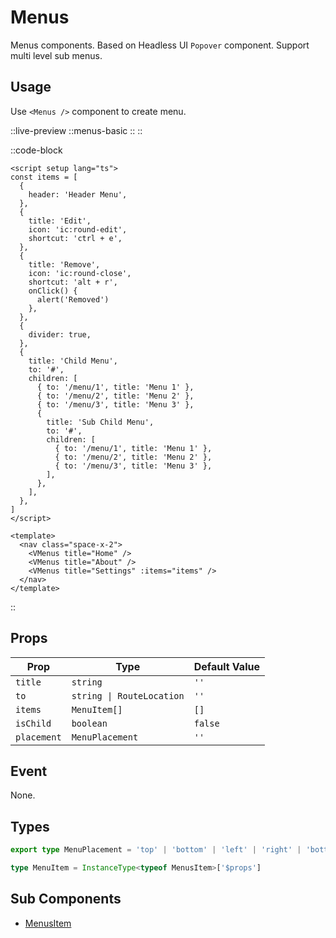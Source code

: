 # Menus

Menus components. Based on Headless UI `Popover` component. Support multi level sub menus.

## Usage

Use `<Menus />` component to create menu.

::live-preview
  ::menus-basic
  ::
::

::code-block
```vue
<script setup lang="ts">
const items = [
  {
    header: 'Header Menu',
  },
  {
    title: 'Edit',
    icon: 'ic:round-edit',
    shortcut: 'ctrl + e',
  },
  {
    title: 'Remove',
    icon: 'ic:round-close',
    shortcut: 'alt + r',
    onClick() {
      alert('Removed')
    },
  },
  {
    divider: true,
  },
  {
    title: 'Child Menu',
    to: '#',
    children: [
      { to: '/menu/1', title: 'Menu 1' },
      { to: '/menu/2', title: 'Menu 2' },
      { to: '/menu/3', title: 'Menu 3' },
      {
        title: 'Sub Child Menu',
        to: '#',
        children: [
          { to: '/menu/1', title: 'Menu 1' },
          { to: '/menu/2', title: 'Menu 2' },
          { to: '/menu/3', title: 'Menu 3' },
        ],
      },
    ],
  },
]
</script>

<template>
  <nav class="space-x-2">
    <VMenus title="Home" />
    <VMenus title="About" />
    <VMenus title="Settings" :items="items" />
  </nav>
</template>
```
::

## Props

| Prop        | Type                      | Default Value |
| ----------- | ------------------------- | ------------- |
| `title`     | `string`                  | `''`          |
| `to`        | `string \| RouteLocation` | `''`          |
| `items`     | `MenuItem[]`              | `[]`          |
| `isChild`   | `boolean`                 | `false`       |
| `placement` | `MenuPlacement`           | `''`          |

## Event

None.

## Types

```ts
export type MenuPlacement = 'top' | 'bottom' | 'left' | 'right' | 'bottom-right' | 'right-child'

type MenuItem = InstanceType<typeof MenusItem>['$props']
```

## Sub Components

- [MenusItem](/components/menus-item)

